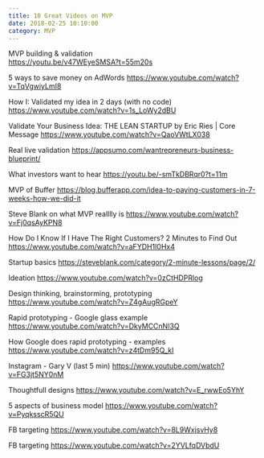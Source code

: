 ```yaml
---
title: 10 Great Videos on MVP
date: 2018-02-25 10:10:00
category: MVP
---
```


MVP building & validation	
https://youtu.be/v47WEyeSMSA?t=55m20s 

5 ways to save money on AdWords	
https://www.youtube.com/watch?v=TqVgwiyLmI8

How I: Validated my idea in 2 days (with no code)	https://www.youtube.com/watch?v=1s_LoWy2dBU

Validate Your Business Idea: THE LEAN STARTUP by Eric Ries | Core Message	https://www.youtube.com/watch?v=QaoVWtLX038

Real live validation	https://appsumo.com/wantrepreneurs-business-blueprint/ 

What investors want to hear	https://youtu.be/-smTkDBRqr0?t=11m

MVP of Buffer	https://blog.bufferapp.com/idea-to-paying-customers-in-7-weeks-how-we-did-it 

Steve Blank on what MVP realllly is	https://www.youtube.com/watch?v=Fj0qsAyKPN8

How Do I Know If I Have The Right Customers? 2 Minutes to Find Out	https://www.youtube.com/watch?v=aFYDH1I0Hx4

Startup basics	https://steveblank.com/category/2-minute-lessons/page/2/

Ideation	https://www.youtube.com/watch?v=0zCtHDPRlog

Design thinking, brainstorming, prototyping	https://www.youtube.com/watch?v=Z4gAugRGpeY

Rapid prototyping  -  Google glass example	https://www.youtube.com/watch?v=DkyMCCnNI3Q

How Google does rapid prototyping - examples	https://www.youtube.com/watch?v=z4tDm95Q_kI

Instagram - Gary V (last 5 min)	https://www.youtube.com/watch?v=FG3jt5NY0nM

Thoughtfull designs	https://www.youtube.com/watch?v=E_rwwEo5YhY

5 aspects of business model	https://www.youtube.com/watch?v=PyqksscR5QU

FB targeting	https://www.youtube.com/watch?v=8L9WxjsvHy8

FB targeting	https://www.youtube.com/watch?v=2YVLfqDVbdU


